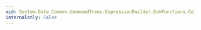 ```yaml
---
uid: System.Data.Common.CommandTrees.ExpressionBuilder.EdmFunctions.Ceiling(System.Data.Common.CommandTrees.DbExpression)
internalonly: False
---
```

